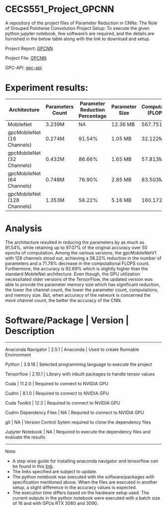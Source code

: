 # CECS551_Project_GPCNN

A repository of the project files of Parameter Reduction in CNNs: The Role of Grouped Pointwise Convolution
Project Setup:
To execute the given python jupyter notebook, few software’s are required, and the details are furnished in the below table along with the link to download and setup.

Project Report: [GPCNN](https://github.com/itsaravindanand/CECS551_Project_GPCNN/blob/main/CECS551_Project_Files/Parameter_Reduction_in_CNNs_Project_Report.pdf)

Project File: [GPCNN](https://github.com/itsaravindanand/CECS551_Project_GPCNN.git)

GPC-API: [gpc-api](https://github.com/itsaravindanand/gpc-api.git)

# Experiment results:
| Architecture | Parameters Count | Parameter Reduction Percentage | Parameter Size | Computation (FLOPS) | Computation Reduction Percentage | Test Accuracy |
|---|---|---|---|---|---|---|
| MobileNet | 3.239M | NA | 12.36 MB | 567.751M | NA | **92.35%** |
| gpcMobileNet (16 Channels) | 0.274M | 91.54% | 1.05 MB | 32.122M | 94.34% | 89.67% |
| gpcMobileNet (32 Channels) | 0.432M | 86.66% | 1.65 MB | 57.813M | 89.81% | 90.82% |
| gpcMobileNet (64 Channels) | 0.748M | 76.90% | 2.85 MB | 83.503M | 85.29% | 91.96% |
| gpcMobileNet (128 Channels) | 1.353M | 58.22% | 5.16 MB | 160.172M | 71.78% | **92.69%** |

# Analysis
The architecture resulted in reducing the parameters by as much as 91.54%, while retaining up to 97.07% of the original accuracy over 50 epochs of computation. Among the various versions, the gpcMobileNetV1 with 128 channels stood out, achieving a 58.22% reduction in the number of parameters and a 71.78% decrease in the computational FLOPS count. Furthermore, the accuracy is 92.69% which is slightly higher than the standard MobileNet architecture. Even though, the GPU utilization necessitated older versions of the TensorFlow, the updated version was able to provide the parameter memory size which has significant reduction, the lower the channel count, the lower the parameter count, computations, and memory size. But, when accuracy of the network is concerned the more channel count, the better the accuracy of the CNN. 

# Software/Package | Version | Description
----------------------------------------------------------------------------
Anaconda Navigator	| 2.5.1	| Anaconda | Used to create Runnable Environment

Python	| 3.9.18	| Selected programming language to execute the project

Tensorflow	| 2.10.1	| Library with inbuilt packages to handle tensor values

Cuda	| 11.2.0	| Required to connect to NVIDIA GPU

Cudnn	| 8.1.0	|	Required to connect to NVIDIA GPU

Cuda Toolkit	| 12.3	| Required to connect to NVIDIA GPU

Cudnn Dependency Files	| NA	| Required to connect to NVIDIA GPU

git	| NA	| Version Control Sytem required to clone the dependency files

Jupyter Notebook	| NA	| Required to execute the dependency files and evaluate the results

----------------------------------------------------------------------------

Note:
-	A step wise guide for installing anaconda navigator and tensorflow can be found in this [link](https://www.tensorflow.org/install/pip#windows-native_1).
-	The links specified are subject to update.
-	The python notebook was executed with the software/packages with specification mentioned above. When the files are executed in another setup, a slight difference in the accuracy values is expected.
-	The execution time differs based on the hardware setup used. The current outputs in the python notebook were executed with a batch size of 16 and with GPUs RTX 3060 and 3090. 
